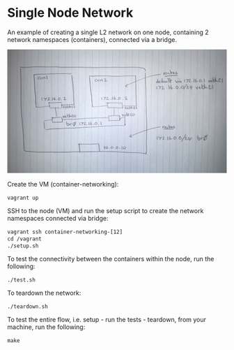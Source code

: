# Single Node Network

An example of creating a single L2 network on one node, containing 
2 network namespaces (containers), connected via a bridge.

![Diagram](./diagram.jpg)

Create the VM (container-networking):

```
vagrant up
```

SSH to the node (VM) and run the setup script to create the network namespaces connected via bridge: 

```
vagrant ssh container-networking-[12]
cd /vagrant
./setup.sh
```

To test the connectivity between the containers within the node, run the following:

```
./test.sh
```

To teardown the network:

```
./teardown.sh
```

To test the entire flow, i.e. setup - run the tests - teardown, from your machine, run the following:

```
make
```
